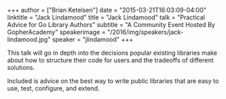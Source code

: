 +++
author = ["Brian Ketelsen"]
date = "2015-03-21T16:03:09-04:00"
linktitle = "Jack Lindamood"
title = "Jack Lindamood"
talk = "Practical Advice for Go Library Authors"
subtitle = "A Community Event Hosted By GopherAcademy"
speakerimage = "/2016/img/speakers/jack-lindamood.jpg"
speaker = "jlindamood"
+++

This talk will go in depth into the decisions popular existing libraries make about how to structure their code for users and the tradeoffs of different solutions.

Included is advice on the best way to write public libraries that are easy to use, test, configure, and extend.


